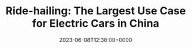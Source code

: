 ---
title: "Ride-hailing: The Largest Use Case for Electric Cars in China"
description: "In the second half of 2022, the proportion of pure electric vehicle mileage on the Didi platform's ride-hailing exceeded 50%. The research report points out that ride-hailing and taxi services have become important areas in promoting the electrification of vehicles."
image: "images/post/2024/05/didi-cars.jpg"
date: "2023-06-08T12:38:00+0000"
categories: ["News"]
tags: ["Ride-hailing"]
type: "regular" # available types: [featured/regular]
draft: false
sitemapExclude: false
---